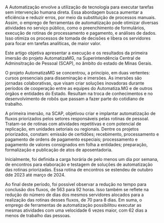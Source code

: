 A Automatização envolve a utilização de tecnologia para executar tarefas sem intervenção humana direta. Essa abordagem busca aumentar a eficiência e reduzir erros, por meio da substituição de processos manuais. Assim, o emprego de ferramentas de automatização pode otimizar diversas atividades no serviço público, como o preenchimento de formulários, execução de rotinas de processamento e pagamento, e análises de dados. Isso otimiza os processos de tomada de decisões e libera os servidores para focar em tarefas analíticas, de maior valor.

Este artigo objetiva apresentar a execução e os resultados da primeira imersão do projeto AutomatizaMG, na Superintendência Central de Adminsitração de Pessoal (SCAP), no âmbito do estado de Minas Gerais. 

O projeto AutomatizaMG se concentrou, a princípio, em duas vertentes: cursos presenciais para disseminação e imersões. As imersões são jornadas colaborativas, que visam criar soluções inovadoras durante períodos de cooperação entre as equipes do Automatiza.MG e de outros órgãos e entidades do Estado. Resultam na troca de conhecimentos e no desenvolvimento de robôs que passam a fazer parte do cotidiano de trabalho.

A primeira imersão, na SCAP, objetivou criar e implantar automatização de fluxos priorizados pelos setores responsáveis pelas rotinas de pessoal. Tratam-se de rotinas com atividades repetitivas e com potencial de replicação, em unidades setoriais ou regionais. Dentre os projetos priorizados, constam: emissão de certidões; recebimento, processamento e pagamento de ordens de pagamento especiais; processamento e pagamento de valores consignados em folha a entidades; preparação, formalização e publicação de atos de aposentadoria. 

Inicialmente, foi definida a carga horária de pelo menos um dia por semana, de encontros para elaboração e testagem de soluções de automatização das rotinas priorizadas. Essa rotina de encontros se estendeu de outubro dde 2023 até março de 2024. 

Ao final deste período, foi possível observar a redução no tempo para conclusão dos fluxos, de 563 para 92 horas. Isso também se reflete na redução do número de dias dos mesmos servidores alocados para a realização das rotinas desses fluxos, de 70 para 8 dias. Em suma, o emprego de ferramentas de automatização possibilitou executar as mesmas atividades com uma velocidade 6 vezes maior, com 62 dias a menos de trabalho das pessoas.  
